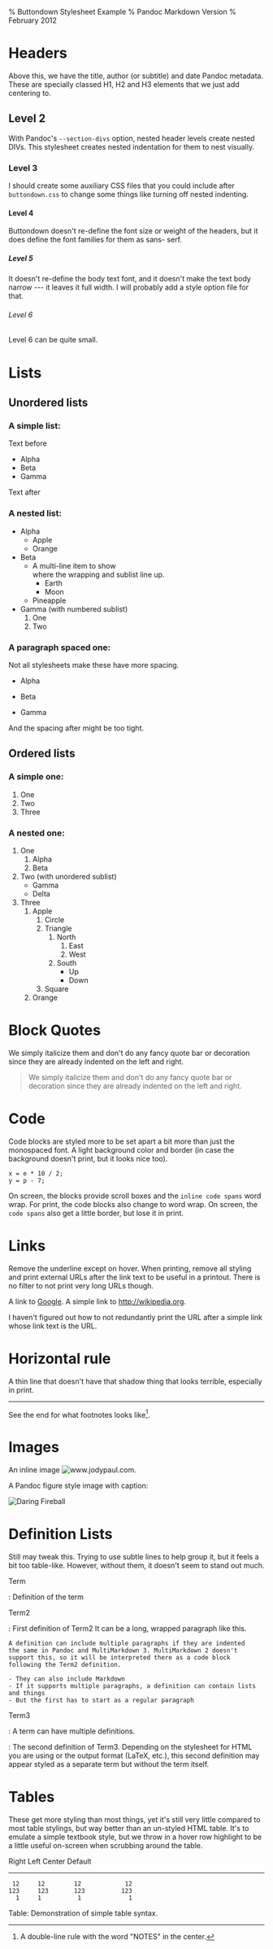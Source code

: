 % Buttondown Stylesheet Example
% Pandoc Markdown Version
% February 2012

Headers
=======

Above this, we have the title, author (or subtitle) and date 
Pandoc metadata. These are specially classed H1, H2 and H3 
elements that we just add centering to.

## Level 2

With Pandoc's `--section-divs` option, nested header levels 
create nested DIVs. This stylesheet creates nested indentation 
for them to nest visually.

### Level 3

I should create some auxiliary CSS files that you could include 
after `buttondown.css` to change some things like turning off 
nested indenting.

#### Level 4

Buttondown doesn't re-define the font size or weight of the 
headers, but it does define the font families for them as sans-
serf.

##### Level 5

It doesn't re-define the body text font, and it doesn't make 
the text body narrow --- it leaves it full width. I will probably 
add a style option file for that.

###### Level 6

Level 6 can be quite small.


Lists
=====

Unordered lists
---------------

### A simple list:

Text before

* Alpha
* Beta
* Gamma

Text after

### A nested list:

* Alpha
    * Apple
    * Orange
* Beta
    - A multi-line item to show  
      where the wrapping and sublist line up.
        - Earth
        - Moon
    - Pineapple
* Gamma (with numbered sublist)
    1. One
    2. Two

### A paragraph spaced one:

Not all stylesheets make these have more spacing.

* Alpha

* Beta

* Gamma

And the spacing after might be too tight.

Ordered lists
-------------

### A simple one:

1. One
2. Two
3. Three

### A nested one:

1. One
    1. Alpha
    2. Beta
2. Two (with unordered sublist)
    * Gamma
    * Delta
3. Three
    1. Apple
        1. Circle
        2. Triangle
            1. North
                1. East
                2. West
            2. South
                * Up
                * Down
        3. Square
    1. Orange


Block Quotes
============

We simply italicize them and don't do any fancy quote bar or decoration 
since they are already indented on the left and right.

> We simply italicize them and don't do any fancy quote bar or decoration 
since they are already indented on the left and right.


Code
====

Code blocks are styled more to be set apart a bit more than just the monospaced 
font. A light background color and border (in case the background doesn't print, 
but it looks nice too).

	x = e * 10 / 2;
	y = p - 7;

On screen, the blocks provide scroll boxes and the `inline code spans` 
word wrap. For print, the code blocks also change to word wrap. On screen, the 
`code spans` also get a little border, but lose it in print.

Links
=====

Remove the underline except on hover. When printing, remove all styling and 
print external URLs after the link text to be useful in a printout. There is no 
filter to not print very long URLs though.

A link to [Google][]. A simple link to <http://wikipedia.org>.

I haven't figured out how to not redundantly print the URL after a simple link 
whose link text is the URL.

[Google]: http://www.google.com

Horizontal rule
===============

A thin line that doesn't have that shadow thing that looks terrible, especially 
in print. 

- - -

See the end for what footnotes looks like[^1].

[^1]: A double-line rule with the word "NOTES" in the center.

Images
======

An inline image ![](http://www.jodypaul.com/gr/altair8800Thumb.gif "www.jodypaul.com").

A Pandoc figure style image with caption:

![Daring Fireball][DFlogo]

[DFlogo]: http://daringfireball.net/graphics/logos/ "Daring Fireball!"


Definition Lists
================

Still may tweak this. Trying to use subtle lines to help group it, but it feels 
a bit too table-like. However, without them, it doesn't seem to stand out much.

Term

:   Definition of the term

Term2

:   First definition of Term2
    It can be a long, wrapped paragraph like this.
    
    A definition can include multiple paragraphs if they are indented
    the same in Pandoc and MultiMarkdown 3. MultiMarkdown 2 doesn't
    support this, so it will be interpreted there as a code block
    following the Term2 definition.
    
    - They can also include Markdown
    - If it supports multiple paragraphs, a definition can contain lists and things
    - But the first has to start as a regular paragraph

Term3

:   A term can have multiple definitions. 

:   The second definition of Term3. Depending on the stylesheet for HTML
    you are using or the output format (LaTeX, etc.), this second
    definition may appear styled as a separate term but without the term
    itself.


Tables
======

These get more styling than most things, yet it's still very little compared to 
most table stylings, but way better than an un-styled HTML table. It's to emulate 
a simple textbook style, but we throw in a hover row highlight to be a little 
useful on-screen when scrubbing around the table.

  Right     Left     Center     Default
-------     ------ ----------   -------
     12     12        12            12
    123     123       123          123
      1     1          1             1

Table:  Demonstration of simple table syntax.
